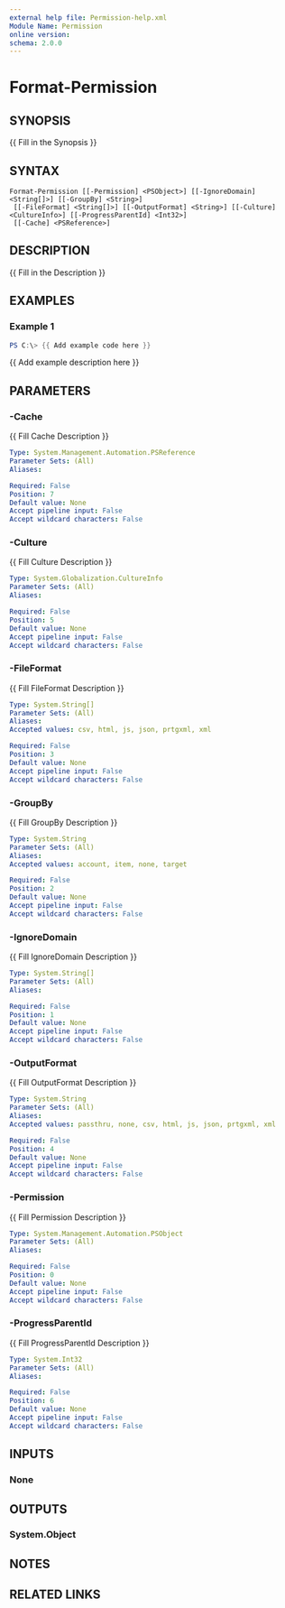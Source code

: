 ```yaml
---
external help file: Permission-help.xml
Module Name: Permission
online version:
schema: 2.0.0
---
```


# Format-Permission

## SYNOPSIS
{{ Fill in the Synopsis }}

## SYNTAX

```
Format-Permission [[-Permission] <PSObject>] [[-IgnoreDomain] <String[]>] [[-GroupBy] <String>]
 [[-FileFormat] <String[]>] [[-OutputFormat] <String>] [[-Culture] <CultureInfo>] [[-ProgressParentId] <Int32>]
 [[-Cache] <PSReference>]
```

## DESCRIPTION
{{ Fill in the Description }}

## EXAMPLES

### Example 1
```powershell
PS C:\> {{ Add example code here }}
```

{{ Add example description here }}

## PARAMETERS

### -Cache
{{ Fill Cache Description }}

```yaml
Type: System.Management.Automation.PSReference
Parameter Sets: (All)
Aliases:

Required: False
Position: 7
Default value: None
Accept pipeline input: False
Accept wildcard characters: False
```

### -Culture
{{ Fill Culture Description }}

```yaml
Type: System.Globalization.CultureInfo
Parameter Sets: (All)
Aliases:

Required: False
Position: 5
Default value: None
Accept pipeline input: False
Accept wildcard characters: False
```

### -FileFormat
{{ Fill FileFormat Description }}

```yaml
Type: System.String[]
Parameter Sets: (All)
Aliases:
Accepted values: csv, html, js, json, prtgxml, xml

Required: False
Position: 3
Default value: None
Accept pipeline input: False
Accept wildcard characters: False
```

### -GroupBy
{{ Fill GroupBy Description }}

```yaml
Type: System.String
Parameter Sets: (All)
Aliases:
Accepted values: account, item, none, target

Required: False
Position: 2
Default value: None
Accept pipeline input: False
Accept wildcard characters: False
```

### -IgnoreDomain
{{ Fill IgnoreDomain Description }}

```yaml
Type: System.String[]
Parameter Sets: (All)
Aliases:

Required: False
Position: 1
Default value: None
Accept pipeline input: False
Accept wildcard characters: False
```

### -OutputFormat
{{ Fill OutputFormat Description }}

```yaml
Type: System.String
Parameter Sets: (All)
Aliases:
Accepted values: passthru, none, csv, html, js, json, prtgxml, xml

Required: False
Position: 4
Default value: None
Accept pipeline input: False
Accept wildcard characters: False
```

### -Permission
{{ Fill Permission Description }}

```yaml
Type: System.Management.Automation.PSObject
Parameter Sets: (All)
Aliases:

Required: False
Position: 0
Default value: None
Accept pipeline input: False
Accept wildcard characters: False
```

### -ProgressParentId
{{ Fill ProgressParentId Description }}

```yaml
Type: System.Int32
Parameter Sets: (All)
Aliases:

Required: False
Position: 6
Default value: None
Accept pipeline input: False
Accept wildcard characters: False
```

## INPUTS

### None

## OUTPUTS

### System.Object
## NOTES

## RELATED LINKS
